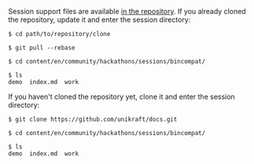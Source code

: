 Session support files are available [in the repository](https://github.com/unikraft/docs.git).
If you already cloned the repository, update it and enter the session directory:

```console
$ cd path/to/repository/clone

$ git pull --rebase

$ cd content/en/community/hackathons/sessions/bincompat/

$ ls
demo  index.md  work
```

If you haven't cloned the repository yet, clone it and enter the session directory:

```console
$ git clone https://github.com/unikraft/docs.git

$ cd content/en/community/hackathons/sessions/bincompat/

$ ls
demo  index.md  work
```
